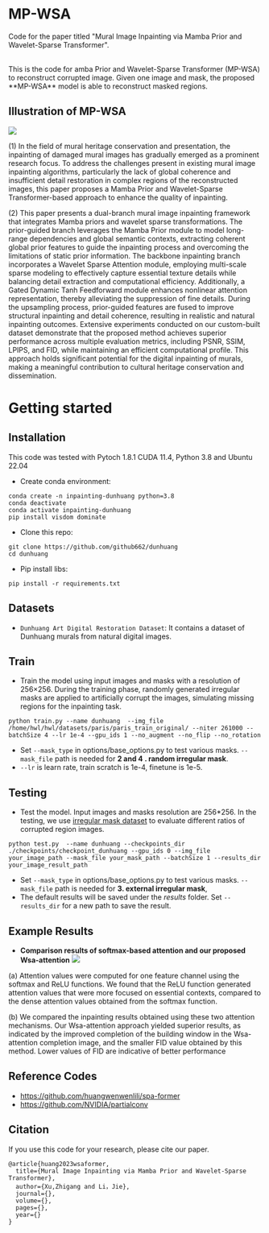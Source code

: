 # MP-WSA
Code for the paper titled "Mural Image Inpainting via Mamba Prior and Wavelet-Sparse Transformer".


<br>
This is the code for amba Prior and Wavelet-Sparse Transformer (MP-WSA) to reconstruct corrupted image. Given one image and mask, the proposed **MP-WSA** model is able to reconstruct masked regions.


## Illustration of MP-WSA
![](https://github.com/github662/dunhuang/tree/main/images/Overall_Network_Architecture.svg)

(1) In the field of mural heritage conservation and presentation, the inpainting of damaged mural images has gradually emerged as a prominent research focus. To address the challenges present in existing mural image inpainting algorithms, particularly the lack of global coherence and insufficient detail restoration in complex regions of the reconstructed images, this paper proposes a Mamba Prior and Wavelet-Sparse Transformer-based approach to enhance the quality of inpainting.

(2) This paper presents a dual-branch mural image inpainting framework that integrates Mamba priors and wavelet sparse transformations. The prior-guided branch leverages the Mamba Prior module to model long-range dependencies and global semantic contexts, extracting coherent global prior features to guide the inpainting process and overcoming the limitations of static prior information. The backbone inpainting branch incorporates a Wavelet Sparse Attention module, employing multi-scale sparse modeling to effectively capture essential texture details while balancing detail extraction and computational efficiency. Additionally, a Gated Dynamic Tanh Feedforward module enhances nonlinear attention representation, thereby alleviating the suppression of fine details. During the upsampling process, prior-guided features are fused to improve structural inpainting and detail coherence, resulting in realistic and natural inpainting outcomes. Extensive experiments conducted on our custom-built dataset demonstrate that the proposed method achieves superior performance across multiple evaluation metrics, including PSNR, SSIM, LPIPS, and FID, while maintaining an efficient computational profile. This approach holds significant potential for the digital inpainting of murals, making a meaningful contribution to cultural heritage conservation and dissemination.   


# Getting started  
## Installation
This code was tested with Pytoch 1.8.1 CUDA 11.4, Python 3.8 and Ubuntu 22.04
   
- Create conda environment: 

```
conda create -n inpainting-dunhuang python=3.8
conda deactivate
conda activate inpainting-dunhuang 
pip install visdom dominate
```
- Clone this repo:

```
git clone https://github.com/github662/dunhuang
cd dunhuang
```

- Pip install libs:

```
pip install -r requirements.txt
```

## Datasets
- ```Dunhuang Art Digital Restoration Dataset```: It contains a dataset of Dunhuang murals from natural digital images.
[](https://github.com/github662/-)

## Train
- Train the model using input images and masks with a resolution of 256×256. During the training phase, randomly generated irregular masks are applied to artificially corrupt the images, simulating missing regions for the inpainting task.
```
python train.py --name dunhuang  --img_file /home/hwl/hwl/datasets/paris/paris_train_original/ --niter 261000 --batchSize 4 --lr 1e-4 --gpu_ids 1 --no_augment --no_flip --no_rotation 
```
- Set ```--mask_type``` in options/base_options.py to test various masks. ```--mask_file``` path is needed for **2 and 4 . random irregular mask**.
- ```--lr``` is learn rate, train scratch is 1e-4, finetune is 1e-5.

## Testing

- Test the model. Input images and masks resolution are 256*256. In the testing, we use [irregular mask dataset](https://github.com/NVIDIA/partialconv) to evaluate different ratios of corrupted region images.

```
python test.py  --name dunhuang --checkpoints_dir ./checkpoints/checkpoint_dunhuang --gpu_ids 0 --img_file your_image_path --mask_file your_mask_path --batchSize 1 --results_dir your_image_result_path
```
- Set ```--mask_type``` in options/base_options.py to test various masks. ```--mask_file``` path is needed for **3. external irregular mask**,
- The default results will be saved under the *results* folder. Set ```--results_dir``` for a new path to save the result.


## Example Results
- **Comparison results of softmax-based attention and our proposed Wsa-attention**
![](https://github.com/github662/dunhuang/blob/main/images/Denoising_Analysis)

(a) Attention values were computed for one feature channel using the softmax and ReLU functions. We found that the ReLU function generated attention values that were more focused on essential contexts, compared to the dense attention values obtained from the softmax function. 

(b) We compared the inpainting results obtained using these two attention mechanisms. Our Wsa-attention approach yielded superior results, as indicated by the improved completion of the building window in the Wsa-attention completion image, and the smaller FID value obtained by this method. Lower values of FID are indicative of better performance

## Reference Codes
- https://github.com/huangwenwenlili/spa-former
- https://github.com/NVIDIA/partialconv

## Citation

If you use this code for your research, please cite our paper.

```
@article{huang2023wsaformer,
  title={Mural Image Inpainting via Mamba Prior and Wavelet-Sparse Transformer},
  author={Xu,Zhigang and Li，Jie},
  journal={},
  volume={},
  pages={},
  year={}
}
```
